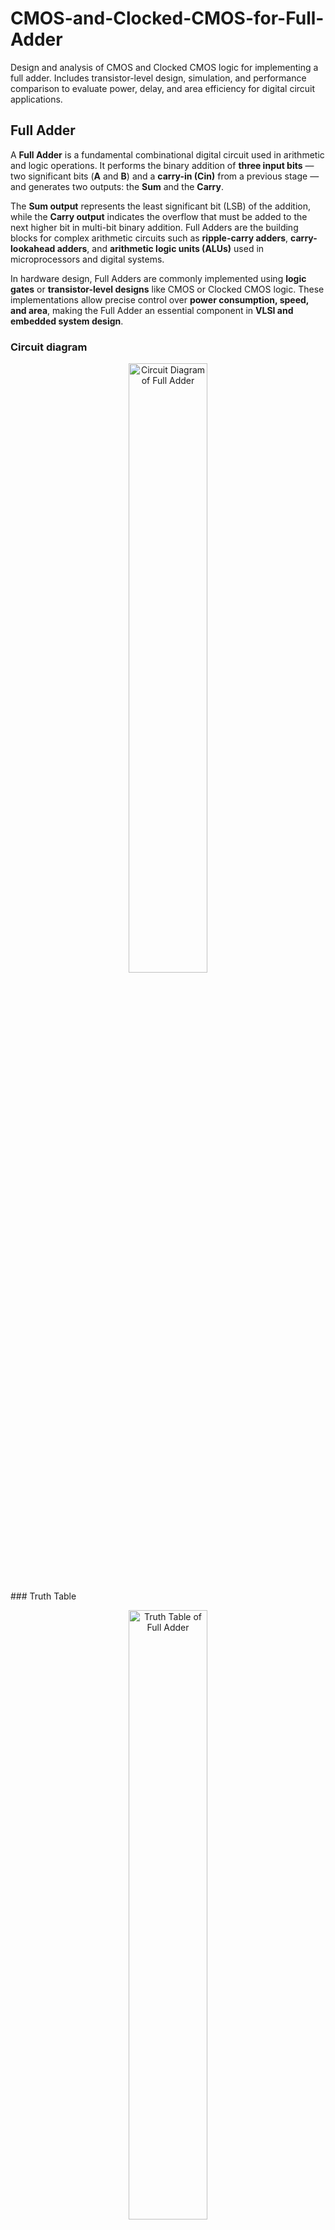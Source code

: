 # CMOS-and-Clocked-CMOS-for-Full-Adder
Design and analysis of CMOS and Clocked CMOS logic for implementing a full adder. Includes transistor-level design, simulation, and performance comparison to evaluate power, delay, and area efficiency for digital circuit applications.

## Full Adder
A **Full Adder** is a fundamental combinational digital circuit used in arithmetic and logic operations. It performs the binary addition of **three input bits** — two significant bits (**A** and **B**) and a **carry-in (Cin)** from a previous stage — and generates two outputs: the **Sum** and the **Carry**.  

The **Sum output** represents the least significant bit (LSB) of the addition, while the **Carry output** indicates the overflow that must be added to the next higher bit in multi-bit binary addition. Full Adders are the building blocks for complex arithmetic circuits such as **ripple-carry adders**, **carry-lookahead adders**, and **arithmetic logic units (ALUs)** used in microprocessors and digital systems.  

In hardware design, Full Adders are commonly implemented using **logic gates** or **transistor-level designs** like CMOS or Clocked CMOS logic. These implementations allow precise control over **power consumption, speed, and area**, making the Full Adder an essential component in **VLSI and embedded system design**.
### Circuit diagram
<p align="center">
  <img src="Results/diagram.jpg" alt="Circuit Diagram of Full Adder" width="50%"/>
</p>
### Truth Table
<p align="center">
  <img src="Results/Truth_table.jpg" alt="Truth Table of Full Adder" width="50%"/>
</p>


This project implements the Full Adder using two approaches:

- **Fully CMOS Logic Network** – Implements the logic using static CMOS design for stable performance.  
- **Clocked CMOS Logic Network** – Utilizes clocked transistors to optimize performance for specific applications.  

## Features
- Design and simulation of the **circuit diagram** and **truth table**.  
- **Performance analysis** of power consumption and propagation delay.  
- Validation of the design with simulation outputs. 

## Methodology: Full Adder Design in Cadence Virtuoso

This guide explains the step-by-step procedure to design and analyze a **Full Adder** using **Fully CMOS** and **Clocked CMOS logic** in **Cadence Virtuoso**.

---

### 1️⃣ Start the Cadence Environment
Open the Terminal
```bash
tcsh
```
### 2️⃣ Source the Cadence Environment
```bash
source cshrc
```
### 3️⃣ Open Virstuoso
```bash
virtuoso &
```
# Creating a Full Adder Design in Cadence Virtuoso (UMC_180nm)

Follow these steps to create your **own library**, build the schematic, and prepare for simulation in **Cadence Virtuoso**.

---

## Create a New Library
- Open Virtuoso CIW.  
- Go to: `File → New → Library`  
- Enter:  
  - **Library Name**: `FULL_ADDER_CMOS`  
- Select:  
  - **Attach to an existing technology library**  
  - Choose **`UMC_180nm`**  
- Click **OK**.  
✅ Your custom library is now linked to the UMC 180nm technology.

---

## Create a Cell View
- Go to: `File → New → Cell View`  
- Fill in the details:  
  - **Library**: `FULL_ADDER_CMOS`  
  - **Cell Name**: `full_adder_schematic`  
  - **View Name**: `schematic`  
  - **Tool**: `Schematic Editor`  
- Click **OK** to open the schematic editor.

---

## Place PMOS and NMOS Devices
- Open the **Add Instance** dialog:  
  - Shortcut: Press **`i`**  
- From the **UMC_180nm PDK library**:  
  - Select **PMOS** for p-channel transistors.  
  - Select **NMOS** for n-channel transistors.  
- Place the devices as per your **Full Adder design**:  
  - Build XOR, AND, and OR gates.  
  - Connect:  
    - **VDD** to PMOS sources.  
    - **GND** to NMOS sources.  
    - Input/Output pins for `A`, `B`, `Cin`, `Sum`, and `Carry`.

---

## Save and Check
- Save the schematic: **Ctrl + S**  
- Go to: `Design → Check and Save`  
- Ensure there are **no errors or warnings**.

---

Similarly create for the Clocked CMOS Logic.
## Simulation Using ADE L
- Open **ADE L** (Analog Design Environment - L) from Virtuoso.  
- Load the **schematic cell view** for either:
  - `full_adder_cmos`
  - `full_adder_clocked_cmos`
- Set the **VDD** source to **1.8 V**.  
- Go to `Analysis → Choose` and select:
  - **Type**: `Transient (tran)`  
  - **Run Time**: `100 ns`
- Apply input stimulus signals (e.g., `vpulse` sources for A, B, Cin, and clock in the clocked design).  
- Run the simulation and observe the waveforms for:
  - `Sum`
  - `Carry`

---
## Fully CMOS Logic

The schematic of the **Fully CMOS-based Full Adder** is shown below, where the circuit is implemented using static CMOS logic gates such as XOR, AND, and OR to achieve the desired sum and carry outputs.

<p align="center">
  <img src="Results/Fully_CMOS.jpg" alt="Fully CMOS Full Adder Schematic" width="50%"/>
</p>
The simulation results for the **Fully CMOS design** are provided below, clearly demonstrating the correct generation of sum and carry signals for all possible input combinations, validating the functional correctness of the design.

<p align="center">
  <img src="Results/Fully_CMOS.jpg" alt="Fully CMOS Full Adder Schematic" width="50%"/>
</p>
## Clocked CMOS Logic

The **Clocked CMOS Full Adder** schematic is implemented in Cadence Virtuoso using the UMC 180nm technology library. This design incorporates a clock input to optimize the operation of the circuit and improve performance in specific applications. The schematic diagram is shown below:

<p align="center">
  <img src="Results/Fully_CMOS.jpg" alt="Fully CMOS Full Adder Schematic" width="50%"/>
</p>
The corresponding **output simulation** demonstrates the correct operation of the Clocked CMOS Full Adder for all possible input conditions, as illustrated below:

<p align="center">
  <img src="Results/Fully_CMOS.jpg" alt="Fully CMOS Full Adder Schematic" width="50%"/>
</p>


